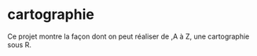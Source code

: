 # cartographie
Ce projet montre la façon dont on peut réaliser  de ,A à Z, une cartographie sous R. 

